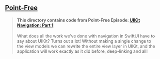 ## [Point-Free](https://www.pointfree.co)

> #### This directory contains code from Point-Free Episode: [UIKit Navigation: Part 1](https://www.pointfree.co/episodes/ep169-uikit-navigation-part-1)
>
> What does all the work we’ve done with navigation in SwiftUI have to say about UIKit? Turns out a lot! Without making a single change to the view models we can rewrite the entire view layer in UIKit, and the application will work exactly as it did before, deep-linking and all!
